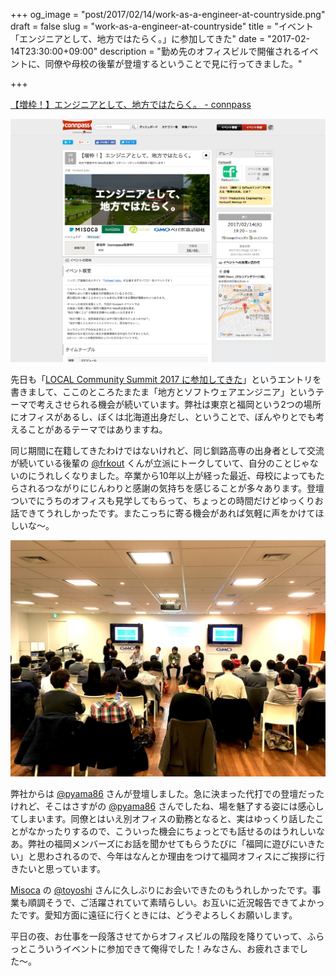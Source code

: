 +++
og_image = "post/2017/02/14/work-as-a-engineer-at-countryside.png"
draft = false
slug = "work-as-a-engineer-at-countryside"
title = "イベント「エンジニアとして、地方ではたらく。」に参加してきた"
date = "2017-02-14T23:30:00+09:00"
description = "勤め先のオフィスビルで開催されるイベントに、同僚や母校の後輩が登壇するということで見に行ってきました。"

+++

<a href="https://forkwell.connpass.com/event/49238/">【増枠！】エンジニアとして、地方ではたらく。 - connpass</a>

<img src="/post/2017/02/14/work-as-a-engineer-at-countryside.png" />

先日も「<a href="http://june29.jp/2017/01/28/local-community-summit-2017/">LOCAL Community Summit 2017 に参加してきた</a>」というエントリを書きまして、ここのところたまたま「地方とソフトウェアエンジニア」というテーマで考えさせられる機会が続いています。弊社は東京と福岡という2つの場所にオフィスがあるし、ぼくは北海道出身だし、ということで、ぼんやりとでも考えることがあるテーマではありますね。

同じ期間に在籍してきたわけではないけれど、同じ釧路高専の出身者として交流が続いている後輩の <a href="https://twitter.com/frkout">@frkout</a> くんが立派にトークしていて、自分のことじゃないのにうれしくなりました。卒業から10年以上が経った最近、母校によってもたらされるつながりにじんわりと感謝の気持ちを感じることが多々あります。登壇ついでにうちのオフィスも見学してもらって、ちょっとの時間だけどゆっくりお話できてうれしかったです。またこっちに寄る機会があれば気軽に声をかけてほしいな〜。

<img src="/post/2017/02/14/work-as-a-engineer-at-countryside.jpg" />

弊社からは <a href="https://twitter.com/pyama86">@pyama86</a> さんが登壇しました。急に決まった代打での登壇だったけれど、そこはさすがの <a href="https://twitter.com/pyama86">@pyama86</a> さんでしたね、場を魅了する姿には感心してしまいます。同僚とはいえ別オフィスの勤務となると、実はゆっくり話したことがなかったりするので、こういった機会にちょっとでも話せるのはうれしいなあ。弊社の福岡メンバーズにお話を聞かせてもらうたびに「福岡に遊びにいきたい」と思わされるので、今年はなんとか理由をつけて福岡オフィスにご挨拶に行きたいと思っています。

<a href="https://www.misoca.jp/">Misoca</a> の <a href="https://twitter.com/toyoshi">@toyoshi</a> さんに久しぶりにお会いできたのもうれしかったです。事業も順調そうで、ご活躍されていて素晴らしい。お互いに近況報告できてよかったです。愛知方面に遠征に行くときには、どうぞよろしくお願いします。

平日の夜、お仕事を一段落させてからオフィスビルの階段を降りていって、ふらっとこういうイベントに参加できて俺得でした！みなさん、お疲れさまでした〜。
